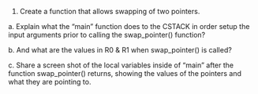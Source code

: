 1. Create a function that allows swapping of two pointers.<br>

a. Explain what the “main” function does to the CSTACK in order setup the input arguments prior to calling the swap_pointer() function?<br>

b. And what are the values in R0 & R1 when swap_pointer() is called?<br>

c. Share a screen shot of the local variables inside of “main” after the function swap_pointer() returns, showing the values of the pointers and what they are pointing to.<br>
